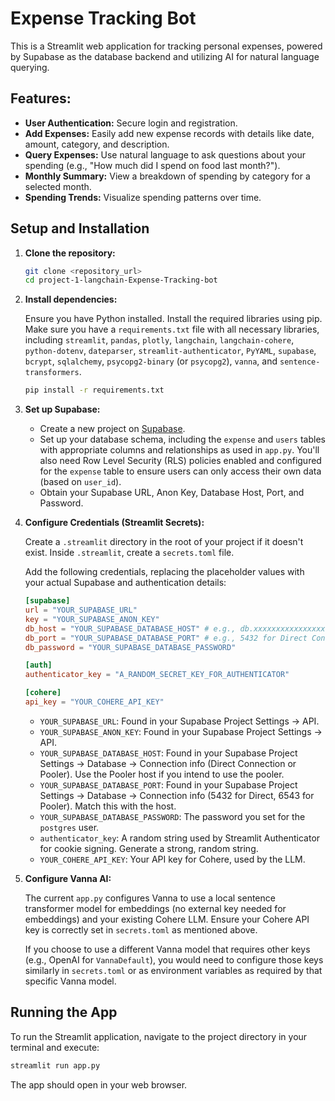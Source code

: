# Expense Tracking Bot

This is a Streamlit web application for tracking personal expenses, powered by Supabase as the database backend and utilizing AI for natural language querying.

## Features:

*   **User Authentication:** Secure login and registration.
*   **Add Expenses:** Easily add new expense records with details like date, amount, category, and description.
*   **Query Expenses:** Use natural language to ask questions about your spending (e.g., "How much did I spend on food last month?").
*   **Monthly Summary:** View a breakdown of spending by category for a selected month.
*   **Spending Trends:** Visualize spending patterns over time.

## Setup and Installation

1.  **Clone the repository:**

    ```bash
    git clone <repository_url>
    cd project-1-langchain-Expense-Tracking-bot
    ```

2.  **Install dependencies:**

    Ensure you have Python installed. Install the required libraries using pip. Make sure you have a `requirements.txt` file with all necessary libraries, including `streamlit`, `pandas`, `plotly`, `langchain`, `langchain-cohere`, `python-dotenv`, `dateparser`, `streamlit-authenticator`, `PyYAML`, `supabase`, `bcrypt`, `sqlalchemy`, `psycopg2-binary` (or `psycopg2`), `vanna`, and `sentence-transformers`.

    ```bash
    pip install -r requirements.txt
    ```

3.  **Set up Supabase:**

    *   Create a new project on [Supabase](https://supabase.com/).
    *   Set up your database schema, including the `expense` and `users` tables with appropriate columns and relationships as used in `app.py`. You'll also need Row Level Security (RLS) policies enabled and configured for the `expense` table to ensure users can only access their own data (based on `user_id`).
    *   Obtain your Supabase URL, Anon Key, Database Host, Port, and Password.

4.  **Configure Credentials (Streamlit Secrets):**

    Create a `.streamlit` directory in the root of your project if it doesn't exist. Inside `.streamlit`, create a `secrets.toml` file.

    Add the following credentials, replacing the placeholder values with your actual Supabase and authentication details:

    ```toml
    [supabase]
    url = "YOUR_SUPABASE_URL"
    key = "YOUR_SUPABASE_ANON_KEY"
    db_host = "YOUR_SUPABASE_DATABASE_HOST" # e.g., db.xxxxxxxxxxxxxxxx.supabase.co
    db_port = "YOUR_SUPABASE_DATABASE_PORT" # e.g., 5432 for Direct Connection, 6543 for Pooler
    db_password = "YOUR_SUPABASE_DATABASE_PASSWORD"

    [auth]
    authenticator_key = "A_RANDOM_SECRET_KEY_FOR_AUTHENTICATOR"

    [cohere]
    api_key = "YOUR_COHERE_API_KEY"
    ```

    *   `YOUR_SUPABASE_URL`: Found in your Supabase Project Settings -> API.
    *   `YOUR_SUPABASE_ANON_KEY`: Found in your Supabase Project Settings -> API.
    *   `YOUR_SUPABASE_DATABASE_HOST`: Found in your Supabase Project Settings -> Database -> Connection info (Direct Connection or Pooler). Use the Pooler host if you intend to use the pooler.
    *   `YOUR_SUPABASE_DATABASE_PORT`: Found in your Supabase Project Settings -> Database -> Connection info (5432 for Direct, 6543 for Pooler). Match this with the host.
    *   `YOUR_SUPABASE_DATABASE_PASSWORD`: The password you set for the `postgres` user.
    *   `authenticator_key`: A random string used by Streamlit Authenticator for cookie signing. Generate a strong, random string.
    *   `YOUR_COHERE_API_KEY`: Your API key for Cohere, used by the LLM.

5.  **Configure Vanna AI:**

    The current `app.py` configures Vanna to use a local sentence transformer model for embeddings (no external key needed for embeddings) and your existing Cohere LLM. Ensure your Cohere API key is correctly set in `secrets.toml` as mentioned above.

    If you choose to use a different Vanna model that requires other keys (e.g., OpenAI for `VannaDefault`), you would need to configure those keys similarly in `secrets.toml` or as environment variables as required by that specific Vanna model.

## Running the App

To run the Streamlit application, navigate to the project directory in your terminal and execute:

```bash
streamlit run app.py
```

The app should open in your web browser. 